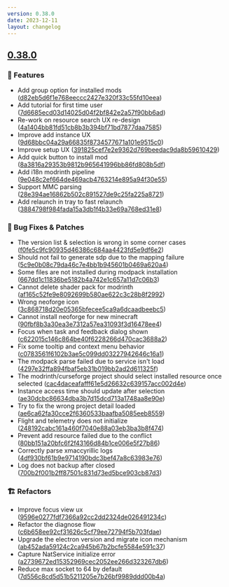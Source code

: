 ```yaml
---
version: 0.38.0
date: 2023-12-11
layout: changelog
---
```

## [0.38.0](#0.38.0)
### 🚀 Features

- Add group option for installed mods ([d82eb5d6f1e768eeccc2427e320f33c55fd10eea](https://github.com/Voxelum/x-minecraft-launcher/commit/d82eb5d6f1e768eeccc2427e320f33c55fd10eea))
- Add tutorial for first time user ([7d6685ecd03d14025d04f2bf842e2a57f90bb6ad](https://github.com/Voxelum/x-minecraft-launcher/commit/7d6685ecd03d14025d04f2bf842e2a57f90bb6ad))
- Re-work on resource search UX re-design ([4a1404bb81fd51cb8b3b394bf71bd7877daa7585](https://github.com/Voxelum/x-minecraft-launcher/commit/4a1404bb81fd51cb8b3b394bf71bd7877daa7585))
- Improve add instance UX ([9d68bbc04a29a66835f8734577671a101e9515c0](https://github.com/Voxelum/x-minecraft-launcher/commit/9d68bbc04a29a66835f8734577671a101e9515c0))
- Improve setup UX ([391825cef7e2e9362d769beedac9da8b59610429](https://github.com/Voxelum/x-minecraft-launcher/commit/391825cef7e2e9362d769beedac9da8b59610429))
- Add quick button to install mod ([8a3816a29353b9812b965641996bb86fd808b5df](https://github.com/Voxelum/x-minecraft-launcher/commit/8a3816a29353b9812b965641996bb86fd808b5df))
- Add i18n modrinth pipeline ([9e048c2ef664de469acb4763214e895a94f30e55](https://github.com/Voxelum/x-minecraft-launcher/commit/9e048c2ef664de469acb4763214e895a94f30e55))
- Support MMC parsing ([28e394ae16862b502c891527de9c25fa225a8721](https://github.com/Voxelum/x-minecraft-launcher/commit/28e394ae16862b502c891527de9c25fa225a8721))
- Add relaunch in tray to fast relaunch ([3884798f984fada15a3db1f4b33e69a768ed31e8](https://github.com/Voxelum/x-minecraft-launcher/commit/3884798f984fada15a3db1f4b33e69a768ed31e8))
### 🐛 Bug Fixes & Patches

- The version list & selection is wrong in some corner cases ([f0fe5c9fc90935d46386c684aa4423fd5e9df6e2](https://github.com/Voxelum/x-minecraft-launcher/commit/f0fe5c9fc90935d46386c684aa4423fd5e9df6e2))
- Should not fail to generate sdp due to the mapping failure ([5c9e0b08c79da46c7e4bb1b945601b0469a620a4](https://github.com/Voxelum/x-minecraft-launcher/commit/5c9e0b08c79da46c7e4bb1b945601b0469a620a4))
- Some files are not installed during modpack installation ([667dd1c11836be5182b4a742e1c657a11d7c06b3](https://github.com/Voxelum/x-minecraft-launcher/commit/667dd1c11836be5182b4a742e1c657a11d7c06b3))
- Cannot delete shader pack for modrinth ([af165c52fe9e8092699b580ae622c3c28b8f2992](https://github.com/Voxelum/x-minecraft-launcher/commit/af165c52fe9e8092699b580ae622c3c28b8f2992))
- Wrong neoforge icon ([3c868718d20e05365bfecee5ca9a6dcaadbeebc5](https://github.com/Voxelum/x-minecraft-launcher/commit/3c868718d20e05365bfecee5ca9a6dcaadbeebc5))
- Cannot install neoforge for new minecraft ([90fbf8b3a30ea3e7312a57ea31093f3d16478ee4](https://github.com/Voxelum/x-minecraft-launcher/commit/90fbf8b3a30ea3e7312a57ea31093f3d16478ee4))
- Focus when task and feedback dialog shown ([c622015c146c864be40f6228266d470cac3688a2](https://github.com/Voxelum/x-minecraft-launcher/commit/c622015c146c864be40f6228266d470cac3688a2))
- Fix some tooltip and context menu behavior ([c0783561f6102b3ae5c099dd03227942646c16a1](https://github.com/Voxelum/x-minecraft-launcher/commit/c0783561f6102b3ae5c099dd03227942646c16a1))
- The modpack parse failed due to service isn't load ([4297e32ffa894fbaf5eb31b019bb2ad2d611325f](https://github.com/Voxelum/x-minecraft-launcher/commit/4297e32ffa894fbaf5eb31b019bb2ad2d611325f))
- The modrinth/curseforge project should select installed resource once selected ([cac4daceafafff61e5d26632c639157acc002d4e](https://github.com/Voxelum/x-minecraft-launcher/commit/cac4daceafafff61e5d26632c639157acc002d4e))
- Instance access time should update after selection ([ae30dcbc86634dba3b7d15dcd713a1748aa8e90e](https://github.com/Voxelum/x-minecraft-launcher/commit/ae30dcbc86634dba3b7d15dcd713a1748aa8e90e))
- Try to fix the wrong project detail loaded ([ae6ca62fa30cce2f6360533baafba5085eeb8559](https://github.com/Voxelum/x-minecraft-launcher/commit/ae6ca62fa30cce2f6360533baafba5085eeb8559))
- Flight and telemetry does not initialize ([248192cabc161a460f7040e88a03eb3ba3b8f474](https://github.com/Voxelum/x-minecraft-launcher/commit/248192cabc161a460f7040e88a03eb3ba3b8f474))
- Prevent add resource failed due to the conflict ([80bb151a20bfc6f2f43166d84b1ce006e5f27b86](https://github.com/Voxelum/x-minecraft-launcher/commit/80bb151a20bfc6f2f43166d84b1ce006e5f27b86))
- Correctly parse xmaccyrillic logs ([4df930bf61b9e9714190bdc3bef47a8c63983e76](https://github.com/Voxelum/x-minecraft-launcher/commit/4df930bf61b9e9714190bdc3bef47a8c63983e76))
- Log does not backup after closed ([700b2f001b2ff87501c831d73ed5bce903cb87d3](https://github.com/Voxelum/x-minecraft-launcher/commit/700b2f001b2ff87501c831d73ed5bce903cb87d3))
### 🏗️ Refactors

- Improve focus view ux ([9596e0277fdf7366a92cc2dd2324de026491234c](https://github.com/Voxelum/x-minecraft-launcher/commit/9596e0277fdf7366a92cc2dd2324de026491234c))
- Refactor the diagnose flow ([c6b658ee92cf31626c5cf79ee72794f5b703fdae](https://github.com/Voxelum/x-minecraft-launcher/commit/c6b658ee92cf31626c5cf79ee72794f5b703fdae))
- Upgrade the electron version and migrate icon mechanism ([ab452ada59124c2ca945b67b2bcfe5584e591c37](https://github.com/Voxelum/x-minecraft-launcher/commit/ab452ada59124c2ca945b67b2bcfe5584e591c37))
- Capture NatService initialize error ([a2739672ed15352969cec2052ee266d323267db6](https://github.com/Voxelum/x-minecraft-launcher/commit/a2739672ed15352969cec2052ee266d323267db6))
- Reduce max socket to 64 by default ([7d556c8cd5d51b5211205e7b26bf9989ddd00b4a](https://github.com/Voxelum/x-minecraft-launcher/commit/7d556c8cd5d51b5211205e7b26bf9989ddd00b4a))
